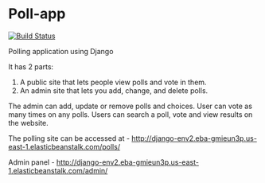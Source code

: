 # Poll-app

[![Build Status](https://app.travis-ci.com/Avina20/Poll-app.svg?token=pVzjHqSvAuGeypphJkAN&branch=main)](https://app.travis-ci.com/github/Avina20/Poll-app)



Polling application using Django

It has 2 parts:

1. A public site that lets people view polls and vote in them.
2. An admin site that lets you add, change, and delete polls.

The admin can add, update or remove polls and choices. User can vote as many times on any polls. Users can search a poll, vote and view results on the website. 

The polling site can be accessed at - http://django-env2.eba-gmieun3p.us-east-1.elasticbeanstalk.com/polls/

Admin panel - http://django-env2.eba-gmieun3p.us-east-1.elasticbeanstalk.com/admin/
